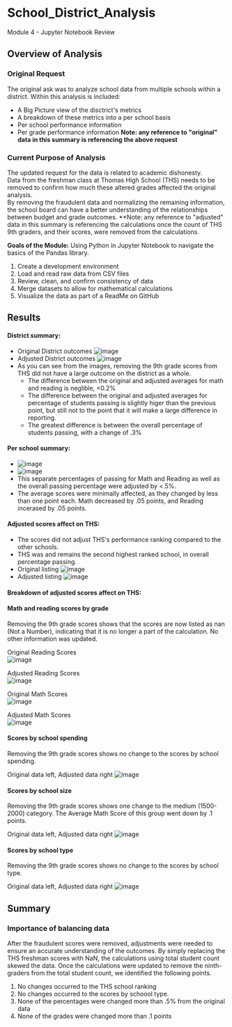 # School_District_Analysis
Module 4 - Jupyter Notebook Review

## Overview of Analysis
### Original Request
The original ask was to analyze school data from multiple schools within a district. Within this analysis is included:
- A Big Picture view of the disctrict's metrics
- A breakdown of these metrics into a per school basis
- Per school performance information
- Per grade performance information
**Note: any reference to "original" data in this summary is referencing the above request**

### Current Purpose of Analysis
The updated request for the data is related to academic dishonesty.  
Data from the freshman class at Thomas High School (THS) needs to be removed to confirm how much these altered grades affected the original analysis.  
By removing the fraudulent data and normalizing the remaining information, the school board can have a better understanding of the relationships between budget and grade outcomes. 
**Note: any reference to "adjusted" data in this summary is referencing the calculations once the count of THS 9th graders, and their scores, were removed from the calculations.

**Goals of the Module:** Using Python in Jupyter Notebook to navigate the basics of the Pandas library.
1. Create a development environment
2. Load and read raw data from CSV files
3. Review, clean, and confirm consistency of data
4. Merge datasets to allow for mathematical calculations
5. Visualize the data as part of a ReadMe on GitHub


## Results

#### District summary:
- Original District outcomes  ![image](https://user-images.githubusercontent.com/91762315/141832318-afdb85b3-5765-47d6-b960-079fbc87cbc5.png)
- Adjusted District outcomes  ![image](https://user-images.githubusercontent.com/91762315/141831840-b64fe796-e01e-4933-b1cf-fc27e2ae3d05.png)
- As you can see from the images, removing the 9th grade scores from THS did not have a large outcome on the district as a whole.
  - The difference between the original and adjusted averages for math and reading is neglible, <0.2%
  - The difference between the original and adjusted averages for percentage of students passing is slightly higer than the previous point, but still not to the point that it will make a large difference in reporting. 
  - The greatest difference is between the overall percentage of students passing, with a change of .3%

#### Per school summary:
- ![image](https://user-images.githubusercontent.com/91762315/141836274-9744eb4b-6b59-461d-b4ee-c174565baf33.png)
- ![image](https://user-images.githubusercontent.com/91762315/141836113-72508d0c-adc2-46b3-9227-0eec294326ce.png)
- This separate percentages of passing for Math and Reading as well as the overall passing percentage were adjusted by <.5%.
- The average scores were minimally affected, as they changed by less than one point each. Math decreased by .05 points, and Reading incerased by .05 points.

#### Adjusted scores affect on THS:
- The scores did not adjust THS's performance ranking compared to the other schools.
- THS was and remains the second highest ranked school, in overall percentage passing.
- Original listing  ![image](https://user-images.githubusercontent.com/91762315/141837602-118ceb95-2998-4891-b7b9-c845b24d9d51.png)
- Adjusted listing  ![image](https://user-images.githubusercontent.com/91762315/141837694-532c6f77-8e11-4a96-a786-a7dedaba8c17.png)

#### Breakdown of adjusted scores affect on THS:

#### Math and reading scores by grade
Removing the 9th grade scores shows that the scores are now listed as nan (Not a Number), indicating that it is no longer a part of the calculation. No other information was updated.

Original Reading Scores  
![image](https://user-images.githubusercontent.com/91762315/142035619-1634b227-87e5-4704-8742-7a2d8a353a29.png)

Adjusted Reading Scores  
![image](https://user-images.githubusercontent.com/91762315/142035501-9f83dce9-e090-4f66-9440-cfbd83336b08.png)


Original Math Scores  
![image](https://user-images.githubusercontent.com/91762315/142035436-23ec0f30-22fe-4dd4-bdc9-34b782dfcfaa.png)

Adjusted Math Scores  
![image](https://user-images.githubusercontent.com/91762315/142035301-88c1b075-03aa-4a2d-bd7a-875931b1ac9d.png)


#### Scores by school spending
Removing the 9th grade scores shows no change to the scores by school spending.

Original data left, Adjusted data right 
![image](https://user-images.githubusercontent.com/91762315/142036287-27f7ca75-fb00-473d-a8bd-f8401835d461.png)


#### Scores by school size
Removing the 9th grade scores shows one change to the medium (1500-2000) category.
The Average Math Score of this group went down by .1 points.

Original data left, Adjusted data right 
![image](https://user-images.githubusercontent.com/91762315/142037271-319ea6b7-5de7-434d-8f75-af62259edfad.png)

#### Scores by school type
Removing the 9th grade scores shows no change to the scores by school type.

Original data left, Adjusted data right 
![image](https://user-images.githubusercontent.com/91762315/142037644-5ad412f2-dafd-4311-a991-0398c24506b2.png)


## Summary
### Importance of balancing data
After the fraudulent scores were removed, adjustments were needed to ensure an accurate understanding of the outcomes.  By simply replacing the THS freshman scores with NaN, the calculations using total student count skewed the data.  Once the calculations were updated to remove the ninth-graders from the total student count, we identified the following points.

1. No changes occurred to the THS school ranking
2. No changes occurred to the scores by schoool type.
3. None of the percentages were changed more than .5% from the original data
4. None of the grades were changed more than .1 points
